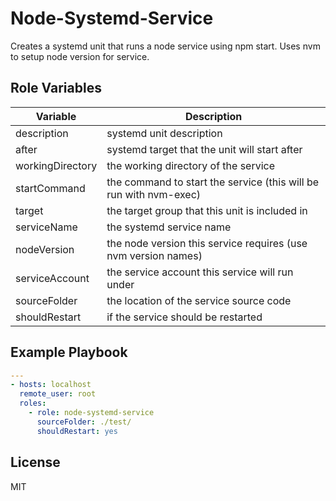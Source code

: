Node-Systemd-Service
=========

Creates a systemd unit that runs a node service using npm start. Uses nvm to setup node version for service.


Role Variables
--------------


| Variable | Description |
| -------- | ---------- |
| description | systemd unit description |
| after | systemd target that the unit will start after |
| workingDirectory | the working directory of the service |
| startCommand | the command to start the service (this will be run with nvm-exec) |
| target | the target group that this unit is included in |
| serviceName | the systemd service name |
| nodeVersion | the node version this service requires (use nvm version names) |
| serviceAccount | the service account this service will run under |
| sourceFolder | the location of the service source code |
| shouldRestart | if the service should be restarted |

Example Playbook
----------------

``` yaml
---
- hosts: localhost
  remote_user: root
  roles:
    - role: node-systemd-service
      sourceFolder: ./test/
      shouldRestart: yes
```


License
-------

MIT
